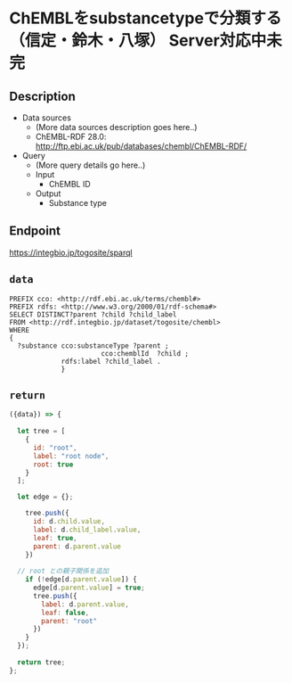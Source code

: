 # ChEMBLをsubstancetypeで分類する（信定・鈴木・八塚） Server対応中未完


## Description

- Data sources
    - (More data sources description goes here..)
    - ChEMBL-RDF 28.0: http://ftp.ebi.ac.uk/pub/databases/chembl/ChEMBL-RDF/
- Query
    - (More query details go here..)
    -  Input
        - ChEMBL ID
    - Output
        - Substance type

## Endpoint

https://integbio.jp/togosite/sparql

## `data`

```sparql
PREFIX cco: <http://rdf.ebi.ac.uk/terms/chembl#>
PREFIX rdfs: <http://www.w3.org/2000/01/rdf-schema#>
SELECT DISTINCT?parent ?child ?child_label
FROM <http://rdf.integbio.jp/dataset/togosite/chembl>
WHERE 
{
  ?substance cco:substanceType ?parent ;
                       cco:chemblId  ?child ;
             rdfs:label ?child_label .
             }
```
## `return`

```javascript
({data}) => {
  
  let tree = [
    {
      id: "root",
      label: "root node",
      root: true
    }
  ];

  let edge = {};

    tree.push({
      id: d.child.value,
      label: d.child_label.value,
      leaf: true,
      parent: d.parent.value
    })
   
  // root との親子関係を追加
    if (!edge[d.parent.value]) {
      edge[d.parent.value] = true;
      tree.push({     
        label: d.parent.value,
        leaf: false,
        parent: "root"
      })
    }
  });
  
  return tree;
};
```